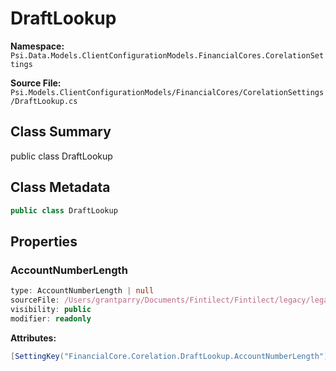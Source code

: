 # DraftLookup

**Namespace:** `Psi.Data.Models.ClientConfigurationModels.FinancialCores.CorelationSettings`

**Source File:** `Psi.Models.ClientConfigurationModels/FinancialCores/CorelationSettings/DraftLookup.cs`

## Class Summary

public class DraftLookup

## Class Metadata

```typescript
public class DraftLookup
```

## Properties

### AccountNumberLength

```typescript
type: AccountNumberLength | null
sourceFile: /Users/grantparry/Documents/Fintilect/Fintilect/legacy/legacy-apis/Psi.Models.ClientConfigurationModels/FinancialCores/CorelationSettings/DraftLookup.cs
visibility: public
modifier: readonly
```

**Attributes:**
```csharp
[SettingKey("FinancialCore.Corelation.DraftLookup.AccountNumberLength")]
```
